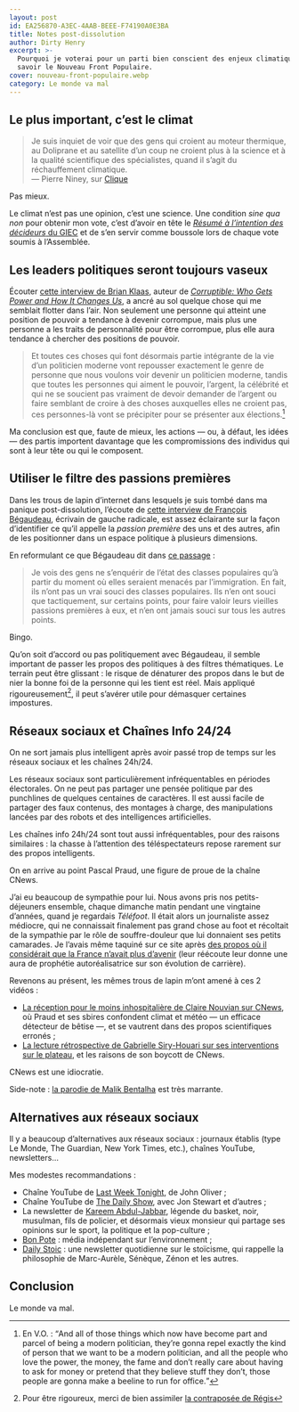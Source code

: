 ```yaml
---
layout: post
id: EA256870-A3EC-4AAB-BEEE-F74190A0E3BA
title: Notes post-dissolution
author: Dirty Henry
excerpt: >-
  Pourquoi je voterai pour un parti bien conscient des enjeux climatiques, à
  savoir le Nouveau Front Populaire.
cover: nouveau-front-populaire.webp
category: Le monde va mal
---
```


## Le plus important, c’est le climat

> Je suis inquiet de voir que des gens qui croient au moteur thermique, au
> Doliprane et au satellite d’un coup ne croient plus à la science et à la
> qualité scientifique des spécialistes, quand il s’agit du réchauffement
> climatique.  
> — Pierre Niney, sur [Clique][1]

Pas mieux.

Le climat n’est pas une opinion, c’est une science. Une condition _sine qua non_
pour obtenir mon vote, c’est d’avoir en tête le [_Résumé à l’intention des
décideurs_ du GIEC][2] et de s’en servir comme boussole lors de chaque vote
soumis à l’Assemblée.

## Les leaders politiques seront toujours vaseux

Écouter [cette interview de Brian Klaas][3], auteur de [_Corruptible: Who Gets
Power and How It Changes Us_][4], a ancré au sol quelque chose qui me semblait
flotter dans l’air. Non seulement une personne qui atteint une position de
pouvoir a tendance à devenir corrompue, mais plus une personne a les traits de
personnalité pour être corrompue, plus elle aura tendance à chercher des
positions de pouvoir.

> Et toutes ces choses qui font désormais partie intégrante de la vie d’un
> politicien moderne vont repousser exactement le genre de personne que nous
> voulons voir devenir un politicien moderne, tandis que toutes les personnes
> qui aiment le pouvoir, l’argent, la célébrité et qui ne se soucient pas
> vraiment de devoir demander de l’argent ou faire semblant de croire à des
> choses auxquelles elles ne croient pas, ces personnes-là vont se précipiter
> pour se présenter aux élections.[^1]

Ma conclusion est que, faute de mieux, les actions — ou, à défaut, les idées —
des partis importent davantage que les compromissions des individus qui sont à
leur tête ou qui le composent.

## Utiliser le filtre des passions premières

Dans les trous de lapin d’internet dans lesquels je suis tombé dans ma panique
post-dissolution, l’écoute de [cette interview de François Bégaudeau][5],
écrivain de gauche radicale, est assez éclairante sur la façon d’identifier ce
qu’il appelle la _passion première_ des uns et des autres, afin de les
positionner dans un espace politique à plusieurs dimensions.

En reformulant ce que Bégaudeau dit dans [ce passage][6] :

> Je vois des gens ne s’enquérir de l’état des classes populaires qu’à partir du
> moment où elles seraient menacés par l’immigration. En fait, ils n’ont pas un
> vrai souci des classes populaires. Ils n’en ont souci que tactiquement, sur
> certains points, pour faire valoir leurs vieilles passions premières à eux, et
> n’en ont jamais souci sur tous les autres points.

Bingo.

Qu’on soit d’accord ou pas politiquement avec Bégaudeau, il semble important de
passer les propos des politiques à des filtres thématiques. Le terrain peut être
glissant : le risque de dénaturer des propos dans le but de nier la bonne foi de
la personne qui les tient est réel. Mais appliqué rigoureusement[^2], il peut
s’avérer utile pour démasquer certaines impostures.

## Réseaux sociaux et Chaînes Info 24/24

On ne sort jamais plus intelligent après avoir passé trop de temps sur les
réseaux sociaux et les chaînes 24h/24.

Les réseaux sociaux sont particulièrement infréquentables en périodes
électorales. On ne peut pas partager une pensée politique par des punchlines de
quelques centaines de caractères. Il est aussi facile de partager des faux
contenus, des montages à charge, des manipulations lancées par des robots et des
intelligences artificielles.

Les chaînes info 24h/24 sont tout aussi infréquentables, pour des raisons
similaires : la chasse à l’attention des téléspectateurs repose rarement sur des
propos intelligents.

On en arrive au point Pascal Praud, une figure de proue de la chaîne CNews.

J’ai eu beaucoup de sympathie pour lui. Nous avons pris nos petits-déjeuners
ensemble, chaque dimanche matin pendant une vingtaine d’années, quand je
regardais _Téléfoot_. Il était alors un journaliste assez médiocre, qui ne
connaissait finalement pas grand chose au foot et récoltait de la sympathie par
le rôle de souffre-douleur que lui donnaient ses petits camarades. Je l’avais
même taquiné sur ce site après [des propos où il considérait que la France
n’avait plus d’avenir][7] (leur réécoute leur donne une aura de prophétie
autoréalisatrice sur son évolution de carrière).

Revenons au présent, les mêmes trous de lapin m’ont amené à ces 2 vidéos :

- [La réception pour le moins inhospitalière de Claire Nouvian sur CNews][8], où
  Praud et ses sbires confondent climat et météo — un efficace détecteur de
  bêtise —, et se vautrent dans des propos scientifiques erronés ;
- [La lecture rétrospective de Gabrielle Siry-Houari sur ses interventions sur
  le plateau][9], et les raisons de son boycott de CNews.

CNews est une idiocratie.

Side-note : [la parodie de Malik Bentalha][10] est très marrante.

## Alternatives aux réseaux sociaux

Il y a beaucoup d’alternatives aux réseaux sociaux : journaux établis (type Le
Monde, The Guardian, New York Times, etc.), chaînes YouTube, newsletters…

Mes modestes recommandations :

- Chaîne YouTube de [Last Week Tonight][11], de John Oliver ;
- Chaîne YouTube de [The Daily Show][12], avec Jon Stewart et d’autres ;
- La newsletter de [Kareem Abdul-Jabbar][13], légende du basket, noir, musulman,
  fils de policier, et désormais vieux monsieur qui partage ses opinions sur le
  sport, la politique et la pop-culture ;
- [Bon Pote][14] : média indépendant sur l’environnement ;
- [Daily Stoic][15] : une newsletter quotidienne sur le stoïcisme, qui rappelle
  la philosophie de Marc-Aurèle, Sénèque, Zénon et les autres.

## Conclusion

Le monde va mal.

[^1]:
    En V.O. : <q>And all of those things which now have become part and parcel
    of being a modern politician, they’re gonna repel exactly the kind of person
    that we want to be a modern politician, and all the people who love the
    power, the money, the fame and don’t really care about having to ask for
    money or pretend that they believe stuff they don’t, those people are gonna
    make a beeline to run for office.</q>

[^2]: Pour être rigoureux, merci de bien assimiler [la contraposée de Régis][16]

[1]: https://youtube.com/shorts/vcDpdCehrSc "Pierre Niney, invité de Clique"
[2]:
  https://www.ipcc.ch/report/ar6/syr/downloads/report/IPCC_AR6_SYR_SPM.pdf
  "Résumé à l'intention des décideurs du GIEC"
[3]:
  https://www.artofmanliness.com/character/behavior/how-power-corrupts-podcast/
  "Podcast 'How power corrupts' de The Art of Manliness"
[4]:
  https://bookshop.org/p/books/corruptible-who-gets-power-and-how-it-changes-us-brian-klaas/16255009?ean=9781982154103
  "Corruptible: Who Gets Power and How It Changes Us"
[5]:
  https://www.youtube.com/watch?v=2J_tYqb0v8I
  "Interview de François Bégaudeau sur Les Incorrectibles"
[6]:
  https://youtu.be/2J_tYqb0v8I?t=3267
  "Extrait d'interview de François Bégaudeau sur Les Incorrectibles"
[7]: https://www.deadrooster.org/fair-2011/
[8]: https://www.youtube.com/watch?v=WwdoMhtLzXs "Claire Nouvian sur CNews"
[9]:
  https://www.huffingtonpost.fr/politique/video/gabrielle-siry-houari-boycotte-cnews-et-l-emission-de-pascal-praud-y-est-pour-beaucoup_187390.html
  "Gabrielle Siry-Houari boycotte CNews"
[10]:
  https://www.youtube.com/watch?v=eymKly8CoUI
  "Parodie de l’émission de Pascal Praud, par Malik Bentalha"
[11]:
  https://www.youtube.com/@LastWeekTonight
  "Last Week Tonight, de John Oliver"
[12]:
  https://www.youtube.com/@TheDailyShow/
  "The Daily Show, avec Jon Stewart et d'autres"
[13]: https://kareem.substack.com/ "Newsletter de Kareem Abdul-Jabbar"
[14]: https://bonpote.com/ "Bon pote, média indépendant sur l'environnement"
[15]: https://dailystoic.com/
[16]: https://www.deadrooster.org/life-lesson-mimetisme/

